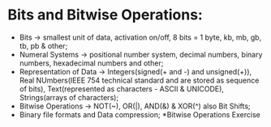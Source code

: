 # Bits and Bitwise Operations:

* Bits -> smallest unit of data, activation on/off, 8 bits = 1 byte, kb, mb, gb, tb, pb & other;
* Numeral Systems -> positional number system, decimal numbers, binary numbers, hexadecimal numbers and other;
* Representation of Data -> Integers(signed(+ and -) and unsigned(+)), Real NUmbers(IEEE 754 technical standard and are stored as sequence of bits), Text(represented as characters - ASCII & UNICODE), Strings(arrays of characters);
* Bitwise Operations -> NOT(~), OR(|), AND(&) & XOR(^) also Bit Shifts;
* Binary file formats and Data compression;
*Bitwise Operations Exercise
